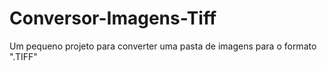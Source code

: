 # Conversor-Imagens-Tiff
Um pequeno projeto para converter uma pasta de imagens para o formato ".TIFF"
